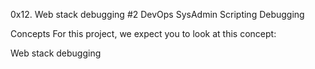 0x12. Web stack debugging #2
DevOps
SysAdmin
Scripting
Debugging

Concepts
For this project, we expect you to look at this concept:

Web stack debugging
